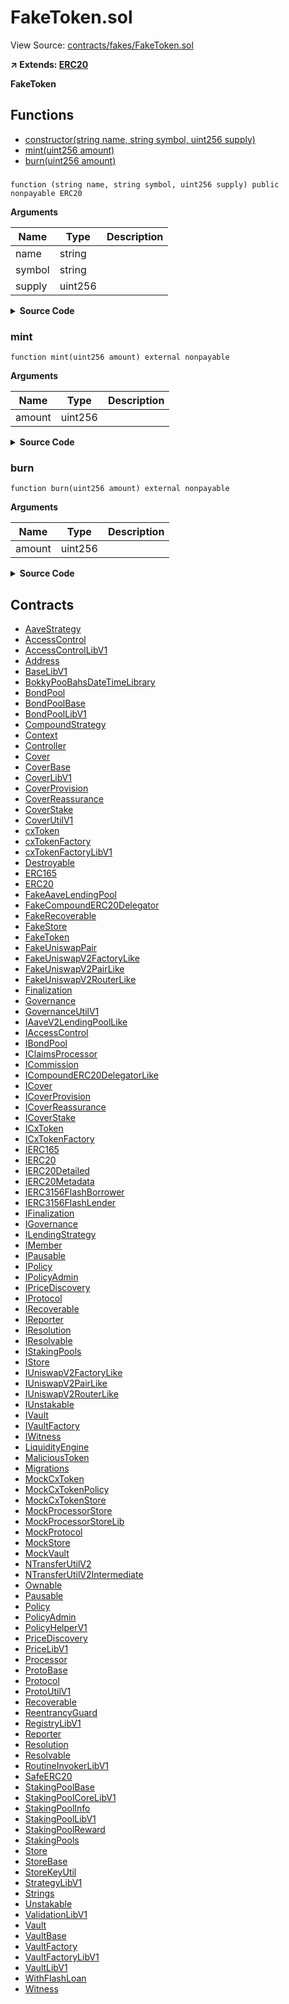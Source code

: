 # FakeToken.sol

View Source: [contracts/fakes/FakeToken.sol](../contracts/fakes/FakeToken.sol)

**↗ Extends: [ERC20](ERC20.md)**

**FakeToken**

## Functions

- [constructor(string name, string symbol, uint256 supply)](#)
- [mint(uint256 amount)](#mint)
- [burn(uint256 amount)](#burn)

### 

```solidity
function (string name, string symbol, uint256 supply) public nonpayable ERC20 
```

**Arguments**

| Name        | Type           | Description  |
| ------------- |------------- | -----|
| name | string |  | 
| symbol | string |  | 
| supply | uint256 |  | 

<details>
	<summary><strong>Source Code</strong></summary>

```javascript
constructor(
    string memory name,
    string memory symbol,
    uint256 supply
  ) ERC20(name, symbol) {
    super._mint(msg.sender, supply);
  }
```
</details>

### mint

```solidity
function mint(uint256 amount) external nonpayable
```

**Arguments**

| Name        | Type           | Description  |
| ------------- |------------- | -----|
| amount | uint256 |  | 

<details>
	<summary><strong>Source Code</strong></summary>

```javascript
function mint(uint256 amount) external {
    super._mint(msg.sender, amount);
  }
```
</details>

### burn

```solidity
function burn(uint256 amount) external nonpayable
```

**Arguments**

| Name        | Type           | Description  |
| ------------- |------------- | -----|
| amount | uint256 |  | 

<details>
	<summary><strong>Source Code</strong></summary>

```javascript
function burn(uint256 amount) external {
    super._burn(msg.sender, amount);
  }
```
</details>

## Contracts

* [AaveStrategy](AaveStrategy.md)
* [AccessControl](AccessControl.md)
* [AccessControlLibV1](AccessControlLibV1.md)
* [Address](Address.md)
* [BaseLibV1](BaseLibV1.md)
* [BokkyPooBahsDateTimeLibrary](BokkyPooBahsDateTimeLibrary.md)
* [BondPool](BondPool.md)
* [BondPoolBase](BondPoolBase.md)
* [BondPoolLibV1](BondPoolLibV1.md)
* [CompoundStrategy](CompoundStrategy.md)
* [Context](Context.md)
* [Controller](Controller.md)
* [Cover](Cover.md)
* [CoverBase](CoverBase.md)
* [CoverLibV1](CoverLibV1.md)
* [CoverProvision](CoverProvision.md)
* [CoverReassurance](CoverReassurance.md)
* [CoverStake](CoverStake.md)
* [CoverUtilV1](CoverUtilV1.md)
* [cxToken](cxToken.md)
* [cxTokenFactory](cxTokenFactory.md)
* [cxTokenFactoryLibV1](cxTokenFactoryLibV1.md)
* [Destroyable](Destroyable.md)
* [ERC165](ERC165.md)
* [ERC20](ERC20.md)
* [FakeAaveLendingPool](FakeAaveLendingPool.md)
* [FakeCompoundERC20Delegator](FakeCompoundERC20Delegator.md)
* [FakeRecoverable](FakeRecoverable.md)
* [FakeStore](FakeStore.md)
* [FakeToken](FakeToken.md)
* [FakeUniswapPair](FakeUniswapPair.md)
* [FakeUniswapV2FactoryLike](FakeUniswapV2FactoryLike.md)
* [FakeUniswapV2PairLike](FakeUniswapV2PairLike.md)
* [FakeUniswapV2RouterLike](FakeUniswapV2RouterLike.md)
* [Finalization](Finalization.md)
* [Governance](Governance.md)
* [GovernanceUtilV1](GovernanceUtilV1.md)
* [IAaveV2LendingPoolLike](IAaveV2LendingPoolLike.md)
* [IAccessControl](IAccessControl.md)
* [IBondPool](IBondPool.md)
* [IClaimsProcessor](IClaimsProcessor.md)
* [ICommission](ICommission.md)
* [ICompoundERC20DelegatorLike](ICompoundERC20DelegatorLike.md)
* [ICover](ICover.md)
* [ICoverProvision](ICoverProvision.md)
* [ICoverReassurance](ICoverReassurance.md)
* [ICoverStake](ICoverStake.md)
* [ICxToken](ICxToken.md)
* [ICxTokenFactory](ICxTokenFactory.md)
* [IERC165](IERC165.md)
* [IERC20](IERC20.md)
* [IERC20Detailed](IERC20Detailed.md)
* [IERC20Metadata](IERC20Metadata.md)
* [IERC3156FlashBorrower](IERC3156FlashBorrower.md)
* [IERC3156FlashLender](IERC3156FlashLender.md)
* [IFinalization](IFinalization.md)
* [IGovernance](IGovernance.md)
* [ILendingStrategy](ILendingStrategy.md)
* [IMember](IMember.md)
* [IPausable](IPausable.md)
* [IPolicy](IPolicy.md)
* [IPolicyAdmin](IPolicyAdmin.md)
* [IPriceDiscovery](IPriceDiscovery.md)
* [IProtocol](IProtocol.md)
* [IRecoverable](IRecoverable.md)
* [IReporter](IReporter.md)
* [IResolution](IResolution.md)
* [IResolvable](IResolvable.md)
* [IStakingPools](IStakingPools.md)
* [IStore](IStore.md)
* [IUniswapV2FactoryLike](IUniswapV2FactoryLike.md)
* [IUniswapV2PairLike](IUniswapV2PairLike.md)
* [IUniswapV2RouterLike](IUniswapV2RouterLike.md)
* [IUnstakable](IUnstakable.md)
* [IVault](IVault.md)
* [IVaultFactory](IVaultFactory.md)
* [IWitness](IWitness.md)
* [LiquidityEngine](LiquidityEngine.md)
* [MaliciousToken](MaliciousToken.md)
* [Migrations](Migrations.md)
* [MockCxToken](MockCxToken.md)
* [MockCxTokenPolicy](MockCxTokenPolicy.md)
* [MockCxTokenStore](MockCxTokenStore.md)
* [MockProcessorStore](MockProcessorStore.md)
* [MockProcessorStoreLib](MockProcessorStoreLib.md)
* [MockProtocol](MockProtocol.md)
* [MockStore](MockStore.md)
* [MockVault](MockVault.md)
* [NTransferUtilV2](NTransferUtilV2.md)
* [NTransferUtilV2Intermediate](NTransferUtilV2Intermediate.md)
* [Ownable](Ownable.md)
* [Pausable](Pausable.md)
* [Policy](Policy.md)
* [PolicyAdmin](PolicyAdmin.md)
* [PolicyHelperV1](PolicyHelperV1.md)
* [PriceDiscovery](PriceDiscovery.md)
* [PriceLibV1](PriceLibV1.md)
* [Processor](Processor.md)
* [ProtoBase](ProtoBase.md)
* [Protocol](Protocol.md)
* [ProtoUtilV1](ProtoUtilV1.md)
* [Recoverable](Recoverable.md)
* [ReentrancyGuard](ReentrancyGuard.md)
* [RegistryLibV1](RegistryLibV1.md)
* [Reporter](Reporter.md)
* [Resolution](Resolution.md)
* [Resolvable](Resolvable.md)
* [RoutineInvokerLibV1](RoutineInvokerLibV1.md)
* [SafeERC20](SafeERC20.md)
* [StakingPoolBase](StakingPoolBase.md)
* [StakingPoolCoreLibV1](StakingPoolCoreLibV1.md)
* [StakingPoolInfo](StakingPoolInfo.md)
* [StakingPoolLibV1](StakingPoolLibV1.md)
* [StakingPoolReward](StakingPoolReward.md)
* [StakingPools](StakingPools.md)
* [Store](Store.md)
* [StoreBase](StoreBase.md)
* [StoreKeyUtil](StoreKeyUtil.md)
* [StrategyLibV1](StrategyLibV1.md)
* [Strings](Strings.md)
* [Unstakable](Unstakable.md)
* [ValidationLibV1](ValidationLibV1.md)
* [Vault](Vault.md)
* [VaultBase](VaultBase.md)
* [VaultFactory](VaultFactory.md)
* [VaultFactoryLibV1](VaultFactoryLibV1.md)
* [VaultLibV1](VaultLibV1.md)
* [WithFlashLoan](WithFlashLoan.md)
* [Witness](Witness.md)
